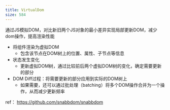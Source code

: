 ```yaml
---
title: VirtualDom
size: 584
---
```

通过JS模拟DOM，对比新旧两个JS对象的最小差异实现局部更新DOM，减少dom操作，提高渲染性能

- 将组件渲染为虚拟DOM
	- 包含该节点在DOM树上的位置、属性、子节点等信息
- 状态发生变化
	- 更新虚拟DOM树，通过比较前后两个虚拟DOM树的变化，确定需要更新的部分
- DOM Diff过程：将需要更新的部分应用到实际的DOM树上
	- 如果需要，还可以通过批处理（batching）将多个DOM操作合并为一个操作，从而减少更新频率

ref：
https://github.com/snabbdom/snabbdom

